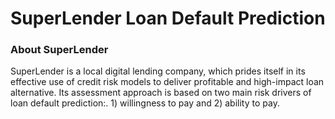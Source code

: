 # SuperLender Loan Default Prediction

### About SuperLender
SuperLender is a local digital lending company, which prides itself in its effective use of credit risk models to deliver profitable and high-impact loan alternative. Its assessment approach is based on two main risk drivers of loan default prediction:. 1) willingness to pay and 2) ability to pay.
